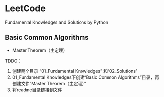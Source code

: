 # LeetCode
Fundamental Knowledges and Solutions by Python 

## Basic Common Algorithms
* Master Theorem（主定理）

TDDO：
1. 创建两个目录 “01_Fundamental Knowledges” 和“02_Solutions”
2. 01_Fundamental Knowledges下创建“Basic Common Algorithms”目录，再创建文件“Master Theorem（主定理）”
3. 将readme目录链接到文件
